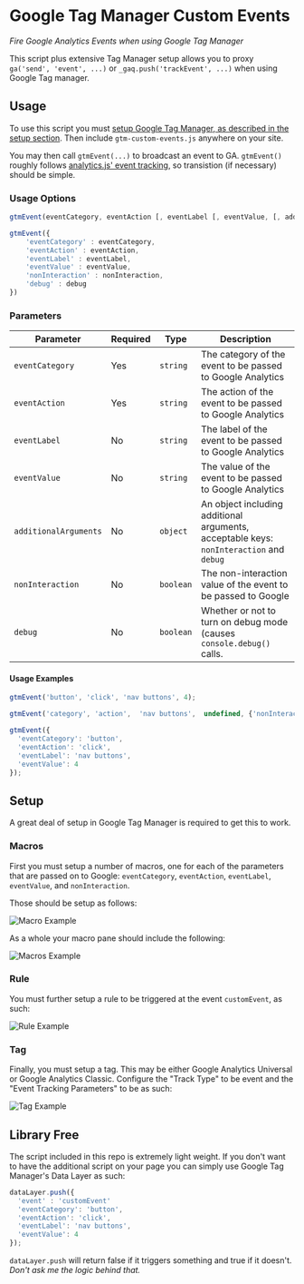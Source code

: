 # Google Tag Manager Custom Events
_Fire Google Analytics Events when using Google Tag Manager_

This script plus extensive Tag Manager setup allows you to proxy `ga('send', 'event', ...)` or `_gaq.push('trackEvent', ...)` when using Google Tag manager.

## Usage
To use this script you must [setup Google Tag Manager, as described in the setup section](#setup). Then include `gtm-custom-events.js` anywhere on your site.

You may then call `gtmEvent(...)` to broadcast an event to GA. `gtmEvent()` roughly follows [analytics.js' event tracking](https://developers.google.com/analytics/devguides/collection/analyticsjs/events), so transistion (if necessary) should be simple.

### Usage Options

```js
gtmEvent(eventCategory, eventAction [, eventLabel [, eventValue, [, additionalArguments]]])
```

```js
gtmEvent({
	'eventCategory' : eventCategory,
	'eventAction' : eventAction,
	'eventLabel' : eventLabel,
	'eventValue' : eventValue,
	'nonInteraction' : nonInteraction,
	'debug' : debug
})
```

### Parameters

| Parameter | Required | Type | Description |
| ----------- | --------- | ---- | ------------- |
| `eventCategory` | Yes | `string` | The category of the event to be passed to Google Analytics |
| `eventAction` | Yes | `string` | The action of the event to be passed to Google Analytics |
| `eventLabel` | No | `string` | The label of the event to be passed to Google Analytics |
| `eventValue` | No | `string` | The value of the event to be passed to Google Analytics |
| `additionalArguments` | No | `object` |  An object including additional arguments, acceptable keys: `nonInteraction` and `debug` |
| `nonInteraction` | No | `boolean` | The non-interaction value of the event to be passed to Google |
| `debug` | No | `boolean` | Whether or not to turn on debug mode (causes `console.debug()` calls. |

#### Usage Examples

```js
gtmEvent('button', 'click', 'nav buttons', 4);

gtmEvent('category', 'action',  'nav buttons',  undefined, {'nonInteraction': 1});

gtmEvent({
  'eventCategory': 'button', 
  'eventAction': 'click', 
  'eventLabel': 'nav buttons',
  'eventValue': 4
});
```

## Setup
A great deal of setup in Google Tag Manager is required to get this to work.

### Macros
First you must setup a number of macros, one for each of the parameters that are passed on to Google: `eventCategory`, `eventAction`, `eventLabel`, `eventValue`, and `nonInteraction`.

Those should be setup as follows:

![Macro Example](https://raw.githubusercontent.com/nquinlan/gtm-custom-events/master/images/macro.png)

As a whole your macro pane should include the following:

![Macros Example](https://raw.githubusercontent.com/nquinlan/gtm-custom-events/master/images/macros.png)

### Rule
You must further setup a rule to be triggered at the event `customEvent`, as such:

![Rule Example](https://raw.githubusercontent.com/nquinlan/gtm-custom-events/master/images/rule.png)

### Tag
Finally, you must setup a tag. This may be either Google Analytics Universal or Google Analytics Classic. Configure the "Track Type" to be event and the "Event Tracking Parameters" to be as such:

![Tag Example](https://raw.githubusercontent.com/nquinlan/gtm-custom-events/master/images/tag.png)

## Library Free

The script included in this repo is extremely light weight. If you don't want to have the additional script on your page you can simply use Google Tag Manager's Data Layer as such:

```js
dataLayer.push({
  'event' : 'customEvent'
  'eventCategory': 'button', 
  'eventAction': 'click', 
  'eventLabel': 'nav buttons',
  'eventValue': 4
});
```

`dataLayer.push` will return false if it triggers something and true if it doesn't. _Don't ask me the logic behind that._
